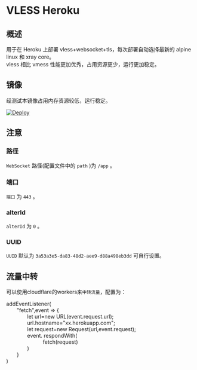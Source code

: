 # VLESS Heroku

## 概述

用于在 Heroku 上部署 vless+websocket+tls，每次部署自动选择最新的 alpine linux 和 xray core。  
vless 相比 vmess 性能更加优秀，占用资源更少，运行更加稳定。

## 镜像

经测试本镜像占用内存资源较低，运行稳定。

[![Deploy](https://www.herokucdn.com/deploy/button.png)](https://dashboard.heroku.com/new?template=https://github.com/kweoridee/vlessnow)

## 注意

### 路径

`WebSocket` 路径(配置文件中的 `path` )为 `/app` 。

### 端口

`端口` 为 `443` 。

### alterId

`alterId` 为 `0` 。

### UUID

`UUID` 默认为 `3a53a3e5-da83-48d2-aee9-d88a498eb3dd` 可自行设置。

## 流量中转

可以使用cloudflare的workers来`中转流量`，配置为：  

addEventListener(  
&emsp;&emsp;"fetch",event => {  
&emsp;&emsp;&emsp;&emsp;let url=new URL(event.request.url);  
&emsp;&emsp;&emsp;&emsp;url.hostname="xx.herokuapp.com";    
&emsp;&emsp;&emsp;&emsp;let request=new Request(url,event.request);  
&emsp;&emsp;&emsp;&emsp;event. respondWith(  
&emsp;&emsp;&emsp;&emsp;&emsp;&emsp;&emsp;fetch(request)  
&emsp;&emsp;&emsp;&emsp;)  
&emsp;&emsp;}  
)  
